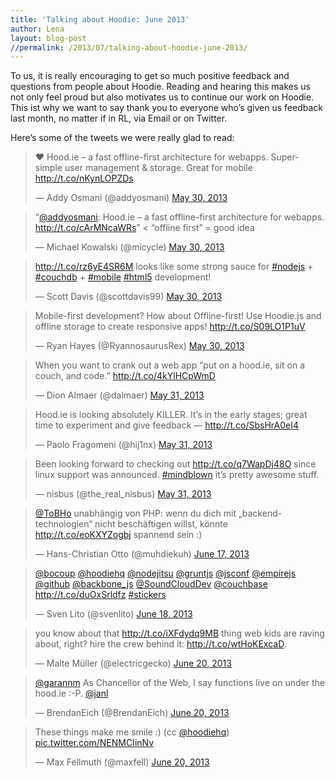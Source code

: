 ```yaml
---
title: 'Talking about Hoodie: June 2013'
author: Lena
layout: blog-post
//permalink: /2013/07/talking-about-hoodie-june-2013/
---
```

To us, it is really encouraging to get so much positive feedback and questions from people about Hoodie. Reading and hearing this makes us not only feel proud but also motivates us to continue our work on Hoodie. This ist why we want to say thank you to everyone who’s given us feedback last month, no matter if in RL, via Email or on Twitter.

Here’s some of the tweets we were really glad to read:

<blockquote class="twitter-tweet">
  <p>
    ❤ Hood.ie &#8211; a fast offline-first architecture for webapps. Super-simple user management & storage. Great for mobile <a href="http://t.co/nKynLOPZDs">http://t.co/nKynLOPZDs</a>
  </p>

  <p>
    — Addy Osmani (@addyosmani) <a href="https://twitter.com/addyosmani/statuses/340094925997735936">May 30, 2013</a>
  </p>
</blockquote>

<!--more-->

<blockquote class="twitter-tweet">
  <p>
    “<a href="https://twitter.com/addyosmani">@addyosmani</a>: Hood.ie &#8211; a fast offline-first architecture for webapps. <a href="http://t.co/cArMNcaWRs">http://t.co/cArMNcaWRs</a>” < &#8220;offline first&#8221; = good idea
  </p>

  <p>
    — Michael Kowalski (@micycle) <a href="https://twitter.com/micycle/statuses/340098169612402690">May 30, 2013</a>
  </p>
</blockquote>

<blockquote class="twitter-tweet">
  <p>
    <a href="http://t.co/rz6yE4SR6M">http://t.co/rz6yE4SR6M</a> looks like some strong sauce for <a href="https://twitter.com/search?q=%23nodejs&src=hash">#nodejs</a> + <a href="https://twitter.com/search?q=%23couchdb&src=hash">#couchdb</a> + <a href="https://twitter.com/search?q=%23mobile&src=hash">#mobile</a> <a href="https://twitter.com/search?q=%23html5&src=hash">#html5</a> development!
  </p>

  <p>
    — Scott Davis (@scottdavis99) <a href="https://twitter.com/scottdavis99/statuses/340122071449358338">May 30, 2013</a>
  </p>
</blockquote>

<blockquote class="twitter-tweet">
  <p>
    Mobile-first development? How about Offline-first! Use Hoodie.js and offline storage to create responsive apps! <a href="http://t.co/S09LO1P1uV">http://t.co/S09LO1P1uV</a>
  </p>

  <p>
    — Ryan Hayes (@RyannosaurusRex) <a href="https://twitter.com/RyannosaurusRex/statuses/340131021704015872">May 30, 2013</a>
  </p>
</blockquote>

<blockquote class="twitter-tweet">
  <p>
    When you want to crank out a web app &#8220;put on a hood.ie, sit on a couch, and code.&#8221; <a href="http://t.co/4kYlHCpWmD">http://t.co/4kYlHCpWmD</a>
  </p>

  <p>
    — Dion Almaer (@dalmaer) <a href="https://twitter.com/dalmaer/statuses/340509799332581377">May 31, 2013</a>
  </p>
</blockquote>

<blockquote class="twitter-tweet">
  <p>
    Hood.ie is looking absolutely KILLER. It&#8217;s in the early stages; great time to experiment and give feedback &#8212; <a href="http://t.co/SbsHrA0eI4">http://t.co/SbsHrA0eI4</a>
  </p>

  <p>
    — Paolo Fragomeni (@hij1nx) <a href="https://twitter.com/hij1nx/statuses/340516201342058496">May 31, 2013</a>
  </p>
</blockquote>

<blockquote class="twitter-tweet">
  <p>
    Been looking forward to checking out <a href="http://t.co/q7WapDj48O">http://t.co/q7WapDj48O</a> since linux support was announced. <a href="https://twitter.com/search?q=%23mindblown&src=hash">#mindblown</a> it&#8217;s pretty awesome stuff.
  </p>

  <p>
    — nisbus (@the_real_nisbus) <a href="https://twitter.com/the_real_nisbus/statuses/340582807749419008">May 31, 2013</a>
  </p>
</blockquote>

<blockquote class="twitter-tweet">
  <p>
    <a href="https://twitter.com/ToBHo">@ToBHo</a> unabhängig von PHP: wenn du dich mit „backend-technologien“ nicht beschäftigen willst, könnte <a href="http://t.co/eoKXYZogbj">http://t.co/eoKXYZogbj</a> spannend sein :)
  </p>

  <p>
    — Hans-Christian Otto (@muhdiekuh) <a href="https://twitter.com/muhdiekuh/statuses/346535952589660160">June 17, 2013</a>
  </p>
</blockquote>

<blockquote class="twitter-tweet">
  <p>
    <a href="https://twitter.com/bocoup">@bocoup</a> <a href="https://twitter.com/hoodiehq">@hoodiehq</a> <a href="https://twitter.com/nodejitsu">@nodejitsu</a> <a href="https://twitter.com/gruntjs">@gruntjs</a> <a href="https://twitter.com/jsconf">@jsconf</a> <a href="https://twitter.com/EmpireJS">@empirejs</a> <a href="https://twitter.com/github">@github</a> <a href="https://twitter.com/backbone_js">@backbone_js</a> <a href="https://twitter.com/SoundCloudDev">@SoundCloudDev</a> <a href="https://twitter.com/couchbase">@couchbase</a> <a href="http://t.co/duOxSrldfz">http://t.co/duOxSrldfz</a> <a href="https://twitter.com/search?q=%23stickers&src=hash">#stickers</a>
  </p>

  <p>
    — Sven Lito (@svenlito) <a href="https://twitter.com/svenlito/statuses/347013926405423104">June 18, 2013</a>
  </p>
</blockquote>

<blockquote class="twitter-tweet">
  <p>
    you know about that <a href="http://t.co/iXFdydq9MB">http://t.co/iXFdydq9MB</a> thing web kids are raving about, right? hire the crew behind it: <a href="http://t.co/wtHoKExcaD">http://t.co/wtHoKExcaD</a>.
  </p>

  <p>
    — Malte Müller (@electricgecko) <a href="https://twitter.com/electricgecko/statuses/347777191670607872">June 20, 2013</a>
  </p>
</blockquote>

<blockquote class="twitter-tweet">
  <p>
    <a href="https://twitter.com/garannm">@garannm</a> As Chancellor of the Web, I say functions live on under the hood.ie :-P. <a href="https://twitter.com/janl">@janl</a>
  </p>

  <p>
    — BrendanEich (@BrendanEich) <a href="https://twitter.com/BrendanEich/statuses/347804461944684544">June 20, 2013</a>
  </p>
</blockquote>

<blockquote class="twitter-tweet">
  <p>
    These things make me smile :) (cc <a href="https://twitter.com/hoodiehq">@hoodiehq</a>) <a href="http://t.co/NENMCIinNv">pic.twitter.com/NENMCIinNv</a>
  </p>

  <p>
    — Max Fellmuth (@maxfell) <a href="https://twitter.com/maxfell/statuses/347829369642819584">June 20, 2013</a>
  </p>
</blockquote>
